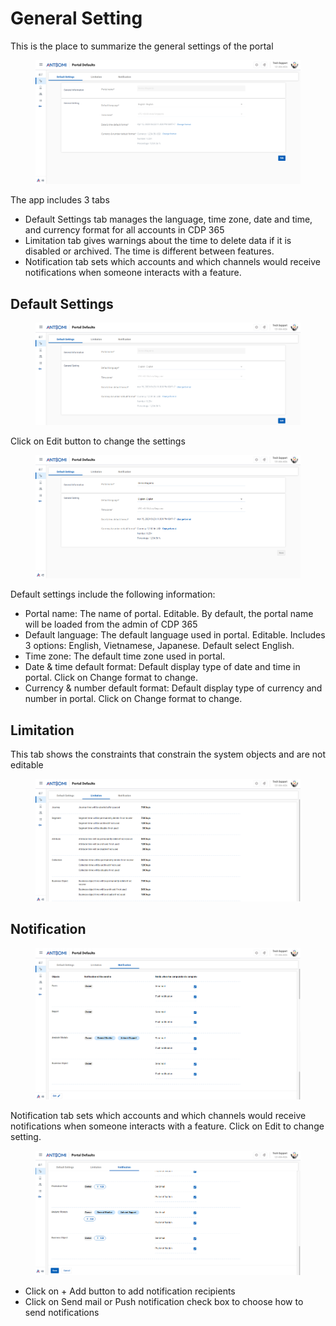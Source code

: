 # General Setting

This is the place to summarize the general settings of the portal

<figure><img src="../../.gitbook/assets/image (1437).png" alt=""><figcaption></figcaption></figure>

The app includes 3 tabs

* Default Settings tab manages the language, time zone, date and time, and currency format for all accounts in CDP 365
* Limitation tab gives warnings about the time to delete data if it is disabled or archived. The time is different between features.&#x20;
* Notification tab sets which accounts and which channels would receive notifications when someone interacts with a feature. &#x20;

## Default Settings

<figure><img src="../../.gitbook/assets/image (2107).png" alt=""><figcaption></figcaption></figure>

Click on Edit button to change the settings

<figure><img src="../../.gitbook/assets/image (1980).png" alt=""><figcaption></figcaption></figure>

Default settings include the following information:

* Portal name: The name of portal. Editable. By default, the portal name will be loaded from the admin of CDP 365
* Default language: The default language used in portal. Editable. Includes 3 options: English, Vietnamese, Japanese. Default select English.
* Time zone: The default time zone used in portal.&#x20;
* Date & time default format: Default display type of date and time in portal. Click on Change format to change.
* Currency & number default format: Default display type of currency and number in portal. Click on Change format to change.

## Limitation

This tab shows the constraints that constrain the system objects and are not editable&#x20;

<figure><img src="../../.gitbook/assets/image (1074).png" alt=""><figcaption></figcaption></figure>

## Notification

<figure><img src="../../.gitbook/assets/image (1618).png" alt=""><figcaption></figcaption></figure>

Notification tab sets which accounts and which channels would receive notifications when someone interacts with a feature.  Click on Edit to change setting.

<figure><img src="../../.gitbook/assets/image (1016).png" alt=""><figcaption></figcaption></figure>

* Click on + Add button to add notification recipients
* Click on Send mail or Push notification check box to choose how to send notifications
